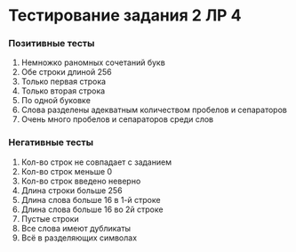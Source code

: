 # Тестирование задания 2 ЛР 4

### Позитивные тесты

1. Немножко раномных сочетаний букв
2. Обе строки длиной 256
3. Только первая строка
4. Только вторая строка
5. По одной буковке
6. Слова разделены адекватным количеством пробелов и сепараторов
7. Очень много пробелов и сепараторов среди слов

### Негативные тесты

1. Кол-во строк не совпадает с заданием
2. Кол-во строк меньше 0
3. Кол-во строк введено неверно
4. Длина строки больше 256
5. Длина слова больше 16 в 1-й строке
6. Длина слова больше 16 во 2й строке
7. Пустые строки
8. Все слова имеют дубликаты
9. Всё в разделяющих символах
